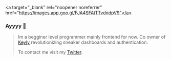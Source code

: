 <a target="_blank" rel="noopener noreferrer" href="https://images.app.goo.gl/FJA4SFAtTTvdndpV9"</a>

### Ayyyy 👋

> Im a begginer level programmer mainly frontend for now. Co owner of <a href="https://twitter.com/KeylyApp">Keyly</a> revolutionizing sneaker dashboards and authentication.
> 
> To contact me visit my <a href="https://twitter.com/MadWashed">Twitter</a>. 
